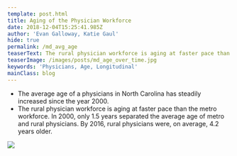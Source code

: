 ```yaml
---
template: post.html
title: Aging of the Physician Workforce
date: 2018-12-04T15:25:41.985Z
author: 'Evan Galloway, Katie Gaul'
hide: true
permalink: /md_avg_age
teaserText: The rural physician workforce is aging at faster pace than urban workforce.
teaserImage: /images/posts/md_age_over_time.jpg
keywords: 'Physicians, Age, Longitudinal'
mainClass: blog
---
```

* The average age of a physicians in North Carolina has steadily increased since the year 2000. 
* The rural physician workforce is aging at faster pace than the metro workforce. In 2000, only 1.5 years separated the average age of metro and rural physicians. By 2016, rural physicians were, on average, 4.2 years older.

![](/images/posts/md_age_over_time.jpg)
